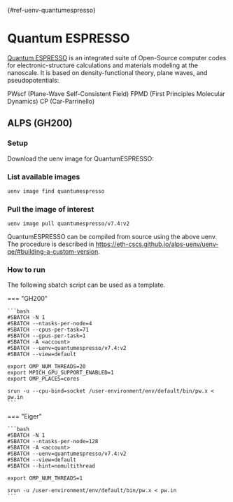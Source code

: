 [](){#ref-uenv-quantumespresso}
# Quantum ESPRESSO

[Quantum ESPRESSO](https://www.quantum-espresso.org/) is an integrated suite of Open-Source computer codes for electronic-structure calculations and materials modeling at the nanoscale. It is based on density-functional theory, plane waves, and pseudopotentials:

PWscf (Plane-Wave Self-Consistent Field)
FPMD (First Principles Molecular Dynamics)
CP (Car-Parrinello)

## ALPS (GH200)
### Setup
Download the uenv image for QuantumESPRESSO:


### List available images

```bash
uenv image find quantumespresso
```

### Pull the image of interest

```
uenv image pull quantumespresso/v7.4:v2
```


QuantumESPRESSO can be compiled from source using the above uenv. The procedure is described in https://eth-cscs.github.io/alps-uenv/uenv-qe/#building-a-custom-version.

### How to run

The following sbatch script can be used as a template.

=== "GH200"

    ```bash
    #SBATCH -N 1
    #SBATCH --ntasks-per-node=4
    #SBATCH --cpus-per-task=71
    #SBATCH --gpus-per-task=1
    #SBATCH -A <account>
    #SBATCH --uenv=quantumespresso/v7.4:v2
    #SBATCH --view=default

    export OMP_NUM_THREADS=20
    export MPICH_GPU_SUPPORT_ENABLED=1
    export OMP_PLACES=cores

    srun -u --cpu-bind=socket /user-environment/env/default/bin/pw.x < pw.in
    ```

=== "Eiger"

    ```bash
    #SBATCH -N 1
    #SBATCH --ntasks-per-node=128
    #SBATCH -A <account>
    #SBATCH --uenv=quantumespresso/v7.4:v2
    #SBATCH --view=default
    #SBATCH --hint=nomultithread

    export OMP_NUM_THREADS=1

    srun -u /user-environment/env/default/bin/pw.x < pw.in
    ```

